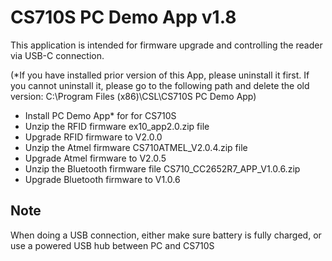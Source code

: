 # CS710S PC Demo App v1.8

This application is intended for firmware upgrade and controlling the reader via USB-C connection.

(*If you have installed prior version of this App, please uninstall it first.  If you cannot uninstall it, please go 
to the following path and delete the old version:  C:\Program Files (x86)\CSL\CS710S PC Demo App\)
 

- Install PC Demo App* for for CS710S
- Unzip the RFID firmware ex10_app2.0.zip file
- Upgrade RFID firmware to V2.0.0
- Unzip the Atmel firmware CS710ATMEL_V2.0.4.zip file
- Upgrade Atmel firmware to V2.0.5
- Unzip the Bluetooth firmware file CS710_CC2652R7_APP_V1.0.6.zip
- Upgrade Bluetooth firmware to V1.0.6

## Note

When doing a USB connection, either make sure battery is fully charged, or use a powered USB hub between PC and CS710S



